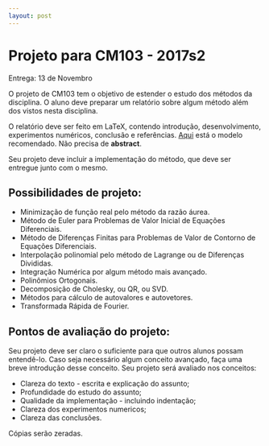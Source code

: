 ```yaml
---
layout: post
---
```

# Projeto para CM103 - 2017s2

Entrega: 13 de Novembro

O projeto de CM103 tem o objetivo de estender o estudo dos métodos da
disciplina.
O aluno deve preparar um relatório sobre algum método além dos vistos nesta
disciplina.

O relatório deve ser feito em LaTeX, contendo introdução, desenvolvimento,
experimentos numéricos, conclusão e referências.
[Aqui](https://www.overleaf.com/latex/templates/simposio-brasileiro-de-pesquisa-operacional/rjzrdqnfmzwx)
está o modelo recomendado. Não precisa de **abstract**.

Seu projeto deve incluir a implementação do método, que deve ser entregue junto
com o mesmo.

## Possibilidades de projeto:

- Minimização de função real pelo método da razão áurea.
- Método de Euler para Problemas de Valor Inicial de Equações Diferenciais.
- Método de Diferenças Finitas para Problemas de Valor de Contorno de Equações
  Diferenciais.
- Interpolação polinomial pelo método de Lagrange ou de Diferenças Divididas.
- Integração Numérica por algum método mais avançado.
- Polinômios Ortogonais.
- Decomposição de Cholesky, ou QR, ou SVD.
- Métodos para cálculo de autovalores e autovetores.
- Transformada Rápida de Fourier.

## Pontos de avaliação do projeto:

Seu projeto deve ser claro o suficiente para que outros alunos possam
entendê-lo.
Caso seja necessário algum conceito avançado, faça uma breve introdução desse
conceito.
Seu projeto será avaliado nos conceitos:

- Clareza do texto - escrita e explicação do assunto;
- Profundidade do estudo do assunto;
- Qualidade da implementação - incluindo indentação;
- Clareza dos experimentos numericos;
- Clareza das conclusões.

Cópias serão zeradas.
